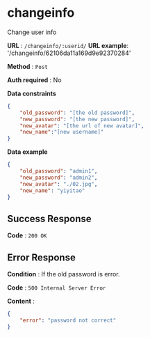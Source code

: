 # changeinfo

Change user info

**URL** : `/changeinfo/:userid/`
**URL example**: '/changeinfo/62106da11a169d9e92370284'

**Method** : `Post`

**Auth required** : No

**Data constraints**

```json
{
    "old_password": "[the old password]",
    "new_password": "[the new password]",
    "new_avatar": "[the url of new avatar]",
    "new_name":"[new username]"
}
```

**Data example**

```json
{
    "old_password": "admin1",
    "new_password": "admin2",
    "new_avatar": "./02.jpg",
    "new_name": "yiyitao"
}
```

## Success Response

**Code** : `200 OK`

## Error Response

**Condition** : If the old password is error.

**Code** : `500 Internal Server Error`

**Content** :

```json
{
    "error": "password not correct"
}
```
